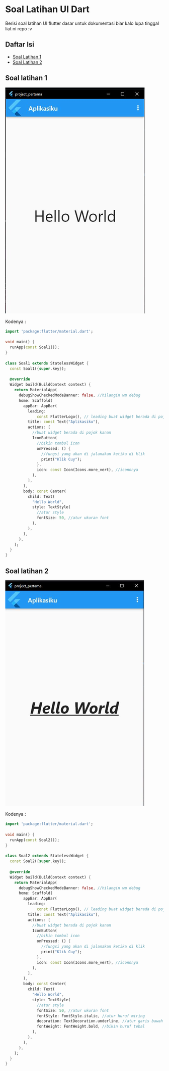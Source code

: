 # Soal Latihan UI Dart

Berisi soal latihan UI flutter dasar untuk dokumentasi biar kalo lupa tinggal liat ni repo :v

## Daftar Isi

- [Soal Latihan 1](#soal-latihan-1)
- [Soal Latihan 2](#soal-latihan-2)

## Soal latihan 1
<img src="https://github.com/Jauhariq/Mobile-programming/raw/latihan-soal/assets/soal1.JPG">

Kodenya :

```dart
import 'package:flutter/material.dart';

void main() {
  runApp(const Soal1());
}

class Soal1 extends StatelessWidget {
  const Soal1({super.key});

  @override
  Widget build(BuildContext context) {
    return MaterialApp(
      debugShowCheckedModeBanner: false, //hilangin wm debug
      home: Scaffold(
        appBar: AppBar(
          leading:
              const FlutterLogo(), // leading buat widget berada di pojok kiri
          title: const Text("Aplikasiku"),
          actions: [
            //buat widget berada di pojok kanan
            IconButton(
              //bikin tombol icon
              onPressed: () {
                //fungsi yang akan di jalanakan ketika di klik
                print("Klik Cuy");
              },
              icon: const Icon(Icons.more_vert), //iconnnya
            ),
          ],
        ),
        body: const Center(
          child: Text(
            "Hello World",
            style: TextStyle(
              //atur style
              fontSize: 50, //atur ukuran font
            ),
          ),
        ),
      ),
    );
  }
}

```

## Soal latihan 2
<img src="https://github.com/Jauhariq/Mobile-programming/raw/latihan-soal/assets/soal2.JPG">

Kodenya :

```dart
import 'package:flutter/material.dart';

void main() {
  runApp(const Soal2());
}

class Soal2 extends StatelessWidget {
  const Soal2({super.key});

  @override
  Widget build(BuildContext context) {
    return MaterialApp(
      debugShowCheckedModeBanner: false, //hilangin wm debug
      home: Scaffold(
        appBar: AppBar(
          leading:
              const FlutterLogo(), // leading buat widget berada di pojok kiri
          title: const Text("Aplikasiku"),
          actions: [
            //buat widget berada di pojok kanan
            IconButton(
              //bikin tombol icon
              onPressed: () {
                //fungsi yang akan di jalanakan ketika di klik
                print("Klik Cuy");
              },
              icon: const Icon(Icons.more_vert), //iconnnya
            ),
          ],
        ),
        body: const Center(
          child: Text(
            "Hello World",
            style: TextStyle(
              //atur style
              fontSize: 50, //atur ukuran font
              fontStyle: FontStyle.italic, //atur huruf miring
              decoration: TextDecoration.underline, //atur garis bawah
              fontWeight: FontWeight.bold, //bikin huruf tebal
            ),
          ),
        ),
      ),
    );
  }
}
```
